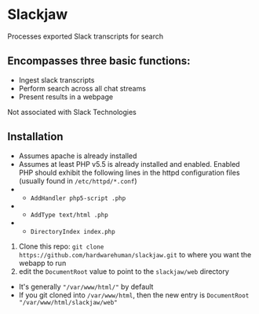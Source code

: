 # Slackjaw
Processes exported Slack transcripts for search

## Encompasses three basic functions:
- Ingest slack transcripts
- Perform search across all chat streams
- Present results in a webpage

Not associated with Slack Technologies

## Installation
- Assumes apache is already installed
- Assumes at least PHP v5.5 is already installed and enabled. Enabled PHP should exhibit the following lines in the httpd configuration files (usually found in `/etc/httpd/*.conf`)
- - `AddHandler php5-script .php`
- - `AddType text/html .php`
- - `DirectoryIndex index.php`

1. Clone this repo: `git clone https://github.com/hardwarehuman/slackjaw.git` to where you want the webapp to run
2. edit the `DocumentRoot` value to point to the `slackjaw/web` directory
  * It's generally `"/var/www/html/"` by default
  * If you git cloned into `/var/www/html`, then the new entry is `DocumentRoot "/var/www/html/slackjaw/web"`
